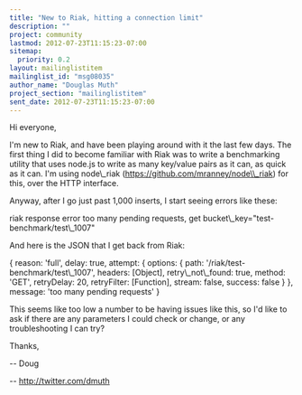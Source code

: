 ```yaml
---
title: "New to Riak, hitting a connection limit"
description: ""
project: community
lastmod: 2012-07-23T11:15:23-07:00
sitemap:
  priority: 0.2
layout: mailinglistitem
mailinglist_id: "msg08035"
author_name: "Douglas Muth"
project_section: "mailinglistitem"
sent_date: 2012-07-23T11:15:23-07:00
---
```



Hi everyone,

I'm new to Riak, and have been playing around with it the last few
days. The first thing I did to become familiar with Riak was to write
a benchmarking utility that uses node.js to write as many key/value
pairs as it can, as quick as it can. I'm using node\\_riak
(https://github.com/mranney/node\\_riak) for this, over the HTTP
interface.

Anyway, after I go just past 1,000 inserts, I start seeing errors like these:

riak response error too many pending requests, get
bucket\\_key="test-benchmark/test\\_1007"

And here is the JSON that I get back from Riak:

{ reason: 'full',
 delay: true,
 attempt:
 { options:
 { path: '/riak/test-benchmark/test\\_1007',
 headers: [Object],
 retry\\_not\\_found: true,
 method: 'GET',
 retryDelay: 20,
 retryFilter: [Function],
 stream: false,
 success: false } },
 message: 'too many pending requests' }

This seems like too low a number to be having issues like this, so I'd
like to ask if there are any parameters I could check or change, or
any troubleshooting I can try?

Thanks,

-- Doug


-- 
http://twitter.com/dmuth

